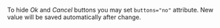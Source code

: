 To hide *Ok* and *Cancel* buttons you may set `buttons="no"` attribute.
New value will be saved automatically after change.